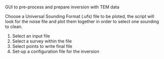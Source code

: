 GUI to pre-process and prepare inversion with TEM data

Choose a Universal Sounding Format (.ufs) file to be ploted, the script will look for the noise file and plot
them together in order to select one sounding to clean.

1. Select an input file
2. Select a survey within the file
3. Select points to write final file
4. Set-up a configuration file for the inversion
